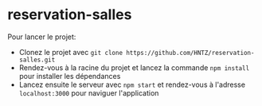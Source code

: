 # reservation-salles

Pour lancer le projet:
- Clonez le projet avec `git clone https://github.com/HNTZ/reservation-salles.git`
- Rendez-vous à la racine du projet et lancez la commande `npm install` pour installer les dépendances
- Lancez ensuite le serveur avec `npm start` et rendez-vous à l'adresse `localhost:3000` pour naviguer l'application